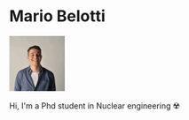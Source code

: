 # Mario Belotti

<img src="./assets/io.jpg" alt="drawing" width="100"/>

Hi,
I'm a Phd student in Nuclear engineering ☢️
